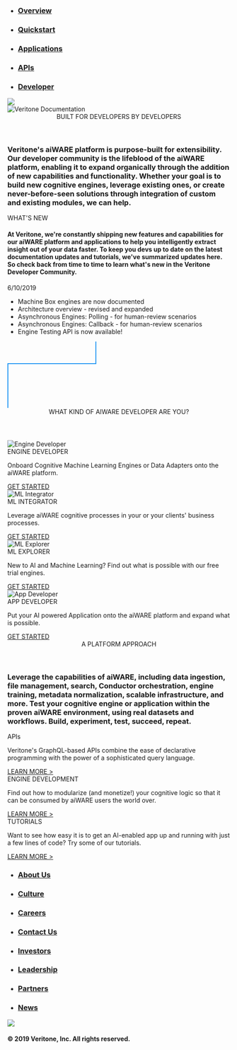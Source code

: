 <!-- markdownlint-disable no-inline-html -->
<div class="overview">
  <div class="action-bar">
    <div class="wrapper">
      <nav>
        <ul>
          <li><a href="/#/overview/"><h3>Overview</h3></a></li>
          <li><a href="/#/quickstart/"><h3>Quickstart</h3></a></li>
          <li><a href="/#/apps/"><h3>Applications</h3></a></li>
          <li><a href="/#/apis/"><h3>APIs</h3></a></li>
          <li><a href="/#/developer/"><h3>Developer</h3></a></li>
        </ul>
      </nav>
    </div>
  </div>
  <div class="background">
    <img class="background-image" src="docs/_media/header.svg" />
  </div>
  <div class="wrapper">
    <img class="title-image" alt="Veritone Documentation" src="docs/_media/title.svg" />
    <section class="intro">
      <header class="header">BUILT FOR DEVELOPERS BY DEVELOPERS</header>
      <h3>Veritone's aiWARE platform is purpose-built for extensibility. Our developer community is the lifeblood of the aiWARE platform, enabling it to expand organically through the addition of new capabilities and functionality. Whether your goal is to build new cognitive engines, leverage existing ones, or create never-before-seen solutions through integration of custom and existing modules, we can help.</h3>
    </section>
    <div class="news-box">
      <div class="news-header">WHAT'S NEW</div>
      <div class="divider"></div>
      <h4 class="news-description">At Veritone, we're constantly shipping new features and capabilities for our aiWARE platform and applications to help you intelligently extract insight out of your data faster. To keep you devs up to date on the latest documentation updates and tutorials, we've summarized updates here. So check back from time to time to learn what's new in the Veritone Developer Community.</h4>
      <div class="divider"></div>
      <div class="news-content">
        <div class="news-item">
          <div class="news-item-header">6/10/2019</div>
          <ul>
            <li>Machine Box engines are now documented</li>
            <li>Architecture overview - revised and expanded</li>
            <li>Asynchronous Engines: Polling - for human-review scenarios</li>
            <li>Asynchronous Engines: Callback - for human-review scenarios</li>
            <li>Engine Testing API is now available!</li>
          </ul>
        </div>
      </div>
    </div>
    <div class="divider-line">
      <svg><line x1="200" y1="0" x2="200" y2="50" style="stroke:#2196f3;stroke-width:2"/><line x1="0" y1="50" x2="201" y2="50" style="stroke:#2196f3;stroke-width:2"/><line x1="1" y1="50" x2="1" y2="250" style="stroke:#2196f3;stroke-width:2"/></svg>
    </div>
    <section>
      <header class="header blue">WHAT KIND OF AIWARE DEVELOPER ARE YOU?</header>
      <div class="dev-box-container">
        <div>
          <div class="dev-box">
            <img class="dev-image" alt="Engine Developer" src="docs/_media/personas/engine-developer.svg" />
            <div class="dev-box-title blue">ENGINE DEVELOPER</div>
            <p>Onboard Cognitive Machine Learning Engines or Data Adapters onto the aiWARE platform.</p>
            <a href="/#/quickstart/engine-developer/" class="button">GET STARTED</a>
          </div>
          <div class="dev-box">
            <img class="dev-image" alt="ML Integrator" src="docs/_media/personas/ml-integrator.svg" />
            <div class="dev-box-title purple">ML INTEGRATOR</div>
              <p>Leverage aiWARE cognitive processes in your or your clients' business processes.</p>
              <a href="/#/quickstart/ml-integrator/" class="button">GET STARTED</a>
          </div>
        </div>
        <div>
          <div class="dev-box">
            <img class="dev-image" alt="ML Explorer" src="docs/_media/personas/ml-explorer.svg" />
            <div class="dev-box-title teal">ML EXPLORER</div>
            <p>New to AI and Machine Learning? Find out what is possible with our free trial engines.</p>
            <a href="/#/quickstart/ml-explorer/" class="button">GET STARTED</a>
          </div>
          <div class="dev-box">
            <img class="dev-image" alt="App Developer" src="docs/_media/personas/app-developer.svg" />
            <div class="dev-box-title magenta">APP DEVELOPER</div>
              <p>Put your AI powered Application onto the aiWARE platform and expand what is possible.</p>
              <a href="/#/quickstart/app-developer/" class="button">GET STARTED</a>
          </div>
        </div>
      </div>
    </section>
    <!-- <section class="quiz">
      <header class="header blue">UNSURE?</header>
      <h3>Take our quiz and find out!</h3>
      <a href="https://developer.veritone.com/overview?product_tour_id=21159" class="button">CLICK HERE</a>
    </section> -->
  </div>
  <section class="platform">
    <div class="wrapper">
      <header class="header">A PLATFORM APPROACH</header>
      <h3>Leverage the capabilities of aiWARE, including data ingestion, file management, search, Conductor orchestration, engine training, metadata normalization, scalable infrastructure, and more. Test your cognitive engine or application within the proven aiWARE environment, using real datasets and workflows. Build, experiment, test, succeed, repeat.</h3>
      <div class="platform-container">
        <div class="platform-box">
          <div class="platform-box-title">APIs</div>
          <p>Veritone's GraphQL-based APIs combine the ease of declarative programming with the power of a sophisticated query language.</p>
          <a href="/#/apis/" class="button-text">LEARN MORE ></a>
        </div>
        <div class="platform-box">
          <div class="platform-box-title">ENGINE DEVELOPMENT</div>
          <p>Find out how to modularize (and monetize!) your cognitive logic so that it can be consumed by aiWARE users the world over.</p>
          <a href="/#/developer/engines/" class="button-text">LEARN MORE ></a>
        </div>
        <div class="platform-box">
          <div class="platform-box-title">TUTORIALS</div>
          <p>Want to see how easy it is to get an AI-enabled app up and running with just a few lines of code? Try some of our tutorials.</p>
          <a href="/#/developer/applications/app-tutorial/" class="button-text">LEARN MORE ></a>
        </div>
      </div>
    </div>
  </section>
  <section class="footer">
    <div class="wrapper">
      <nav>
        <ul>
          <li><a href="https://www.veritone.com/about/"><h3>About Us</h3></a></li>
          <li><a href="https://www.veritone.com/about/culture"><h3>Culture</h3></a></li>
          <li><a href="https://www.veritone.com/about/careers"><h3>Careers</h3></a></li>
          <li><a href="https://www.veritone.com/about/contact-us"><h3>Contact Us</h3></a></li>
          <li><a href="https://investors.veritone.com/"><h3>Investors</h3></a></li>
          <li><a href="https://www.veritone.com/about/#leadership"><h3>Leadership</h3></a></li>
          <li><a href="https://www.veritone.com/partners"><h3>Partners</h3></a></li>
          <li><a href="https://www.veritone.com/blog/category/news/"><h3>News</h3></a></li>
        </ul>
      </nav>
      <a href="https://veritone.com"><img class="logo-image" src="docs/_media/veritone-logo.svg" /></a>
      <h4>© 2019 Veritone, Inc. All rights reserved.</h4>
    </div>
  </section>
</div>

